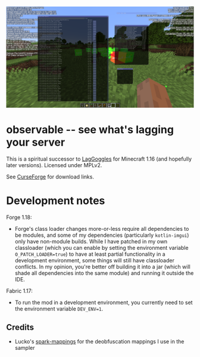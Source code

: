 ![](/screenshots/1.png)

# observable -- see what's lagging your server

This is a spiritual successor to [LagGoggles](https://www.curseforge.com/minecraft/mc-mods/laggoggles) for Minecraft 1.16 (and hopefully later versions). Licensed under MPLv2.

See [CurseForge](https://www.curseforge.com/minecraft/mc-mods/observable) for download links.

# Development notes

Forge 1.18:

- Forge's class loader changes more-or-less require all dependencies to be modules, and some of my dependencies (particularly `kotlin-imgui`) only have non-module builds. While I have patched in my own classloader (which you can enable by setting the environment variable `O_PATCH_LOADER=true`) to have at least partial functionality in a development environment, some things will still have classloader conflicts. In my opinion, you're better off building it into a jar (which will shade all dependencies into the same module) and running it outside the IDE.

Fabric 1.17:

- To run the mod in a development environment, you currently need to set the environment variable `DEV_ENV=1`.

## Credits

- Lucko's [spark-mappings](https://github.com/lucko/spark-mappings) for the deobfuscation mappings I use in the sampler
